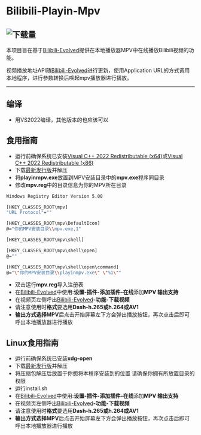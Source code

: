 # Bilibili-Playin-Mpv
![下载量](https://img.shields.io/github/downloads/diannaojiang/Bilibili-Playin-Mpv/total?label=%E4%B8%8B%E8%BD%BD%E9%87%8F
)
------------

本项目旨在基于[Bilibili-Evolved](https://github.com/the1812/Bilibili-Evolved "Bilibili-Evolved")提供在本地播放器MPV中在线播放Bilibili视频的功能。

视频播放地址API随[Bilibili-Evolved](https://github.com/the1812/Bilibili-Evolved "Bilibili-Evolved")进行更新，使用Application URL的方式调用本地程序，进行参数转换后唤起mpv播放器进行播放。

------------

## 编译

 - 用VS2022编译，其他版本的也应该可以
 
## 食用指南

 - 运行前确保系统已安装[Visual C++ 2022 Redistributable (x64)](https://aka.ms/vs/17/release/vc_redist.x64.exe)或[Visual C++ 2022 Redistributable (x86)](https://aka.ms/vs/17/release/vc_redist.x86.exe)
 - 下载[最新发行版](https://github.com/diannaojiang/Bilibili-Playin-Mpv/releases "最新发行版")并解压
 - 将**playinmpv.exe**放置到MPV安装目录中的**mpv.exe**程序同目录
 - 修改**mpv.reg**中的目录信息为你的MPV所在目录
```bash
Windows Registry Editor Version 5.00

[HKEY_CLASSES_ROOT\mpv]
"URL Protocol"=""

[HKEY_CLASSES_ROOT\mpv\DefaultIcon]
@="你的MPV安装目录\\mpv.exe,1"

[HKEY_CLASSES_ROOT\mpv\shell]

[HKEY_CLASSES_ROOT\mpv\shell\open]
@=""

[HKEY_CLASSES_ROOT\mpv\shell\open\command]
@="\"你的MPV安装目录\\playinmpv.exe\" \"%1\""


```


 - 双击运行**mpv.reg**导入注册表
 - 在[Bilibili-Evolved](https://github.com/the1812/Bilibili-Evolved "Bilibili-Evolved")中使用:**设置-插件-添加插件-在线**添加**MPV 输出支持**
 - 在视频页左侧呼出[Bilibili-Evolved](https://github.com/the1812/Bilibili-Evolved "Bilibili-Evolved")**-功能-下载视频**
 - 请注意使用时**格式**要选用**Dash-h.265或h.264或AV1**
 - **输出方式选择MPV**后点击开始屏幕左下方会弹出播放按钮，再次点击后即可呼出本地播放器进行播放


## Linux食用指南

 - 运行前确保系统已安装**xdg-open**
 - 下载[最新发行版](https://github.com/diannaojiang/Bilibili-Playin-Mpv/releases "最新发行版")并解压
 - 将压缩包解压后放置于你想将本程序安装到的位置 请确保你拥有所放置目录的权限
 - 运行install.sh
 - 在[Bilibili-Evolved](https://github.com/the1812/Bilibili-Evolved "Bilibili-Evolved")中使用:**设置-插件-添加插件-在线**添加**MPV 输出支持**
 - 在视频页左侧呼出[Bilibili-Evolved](https://github.com/the1812/Bilibili-Evolved "Bilibili-Evolved")**-功能-下载视频**
 - 请注意使用时**格式**要选用**Dash-h.265或h.264或AV1**
 - **输出方式选择MPV**后点击开始屏幕左下方会弹出播放按钮，再次点击后即可呼出本地播放器进行播放
